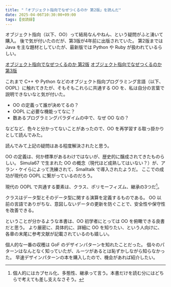 ```yaml
---
title: "「オブジェクト指向でなぜつくるのか 第2版」を読んだ"
date: 2025-04-06T10:30:00+09:00
tags: [技読録]
---
```

オブジェクト指向（以下、OO）って結局なんやねん、という疑問がふと湧いて購入。
後で気が付いたのだが、第3版が4年前に出版されていた。
第2版までは Java を主な題材としていたが、最新版では Python や Ruby が扱われているらしい。

[オブジェクト指向でなぜつくるのか 第2版](https://bookplus.nikkei.com/atcl/catalog/11/P84650/)
[オブジェクト指向でなぜつくるのか 第3版](https://bookplus.nikkei.com/atcl/catalog/21/S00180/)

これまで C++ や Python などのオブジェクト指向プログラミング言語（以下、OOPL）に触れてきたが、そもそもこれらに共通する OO を、私は自分の言葉で説明できないなと気が付いた。

- OO の定義って誰が決めてるの？
- OOPL に必要な機能ってなに？
- 数あるプログラミングパラダイムの中で、なぜ OO なの？

などなど、色々と分かってないことがあったので、OO を再学習する取っ掛かりとして読んでみた。

読んでみて上記の疑問はある程度解決されたと思う。

OO の定義は、何か標準があるわけではないが、歴史的に醸成されてきたものらしい。
Simula67 で生まれた OO の概念（現代ほど成熟してはいない？）が、アラン・ケイらによって洗練されて、Smalltalk で導入されたようだ。
ここでの成功が現代の OOPL に繋がっているのだろう。

現代の OOPL で共通する要素は、クラス、ポリモーフィズム、継承の3つだ[^1]。

クラスはデータ型とそのデータ型に関する演算を定義するものである。
OO 以前の言語でありがちな、意図しないデータの更新を防ぐことで、安全性や保守性を改善できる。

ということが分かるような本書は、OO 初学者にとっては OO を俯瞰できる良書だと思う。
より厳密に、具体的に、詳細に OO を知りたい、という人向けに、各章の末尾に参考文献が記載されているのも嬉しい。

個人的な一番の収穫は GoF のデザインパターンを知れたことだった。
個々のパターンはなんとなく知っていたが、ルーツがあるとは恥ずかしながら知らなかった。
早速デザインパターンの本を購入したので、機会があれば紹介したい。

[^1]:個人的にはカプセル化、多態性、継承って言う。本書だけを読む分にはどちらで考えても差し支えなさそう。
